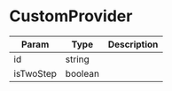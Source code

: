 # CustomProvider

| Param | Type | Description |
| ------ | ------ | ----------- |
| id   | string   |   |
| isTwoStep   | boolean   |   |
